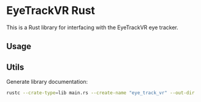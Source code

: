 # EyeTrackVR Rust

This is a Rust library for interfacing with the EyeTrackVR eye tracker.

## Usage

## Utils

Generate library documentation:

```bash
rustc --crate-type=lib main.rs --create-name "eye_track_vr" --out-dir ./target/eyetrackvr
```
